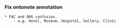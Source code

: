### Fix ontonote annotation
	* FAC and ORG confusion.
		- e.g. Hotel, Museum, Hospital, Gallery, Clinic
